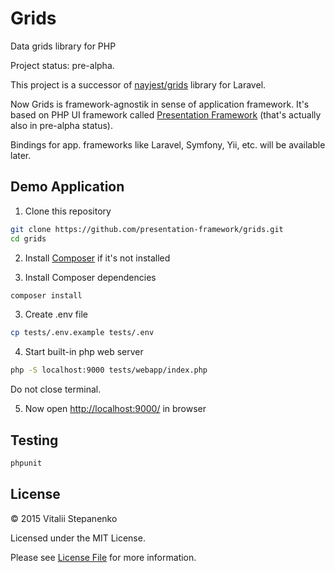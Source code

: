 # Grids

Data grids library for PHP

Project status: pre-alpha.

This project is a successor of [nayjest/grids](https://github.com/Nayjest/Grids) library for Laravel.

Now Grids is framework-agnostik in sense of application framework.
It's based on PHP UI framework called [Presentation Framework](https://github.com/presentation-framework/presentation-framework) (that's actually also in pre-alpha status).

Bindings for app. frameworks like Laravel, Symfony, Yii, etc. will be available later.

## Demo Application

1. Clone this repository

```bash
git clone https://github.com/presentation-framework/grids.git
cd grids
```

2. Install [Composer](https://getcomposer.org/) if it's not installed

3. Install Composer dependencies

 ```bash
 composer install
 ```

3. Create .env file

```bash
cp tests/.env.example tests/.env

```

4.  Start built-in php web server

```bash
php -S localhost:9000 tests/webapp/index.php
```
Do not close terminal.

5. Now open [http://localhost:9000/](http://localhost:9000/) in browser

## Testing

```bash
phpunit
```
## License

© 2015 Vitalii Stepanenko

Licensed under the MIT License.

Please see [License File](LICENSE) for more information.

